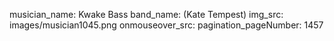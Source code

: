 musician_name: Kwake Bass
band_name: (Kate Tempest)
img_src: images/musician1045.png
onmouseover_src: 
pagination_pageNumber: 1457